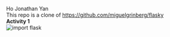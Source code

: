 Ho Jonathan Yan <br />
This repo is a clone of https://github.com/miguelgrinberg/flasky <br />
**Activity 1** <br />
![import flask](https://user-images.githubusercontent.com/48415950/191814913-bc982f07-8521-4c84-a9b3-f17d671ead20.JPG)  <br />
